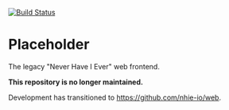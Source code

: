 [![Build Status](https://travis-ci.com/neverhaveiever-io/web.svg?branch=master)](https://travis-ci.com/nhie-io/placeholder)

# Placeholder

The legacy "Never Have I Ever" web frontend.

**This repository is no longer maintained.**

Development has transitioned to https://github.com/nhie-io/web.
